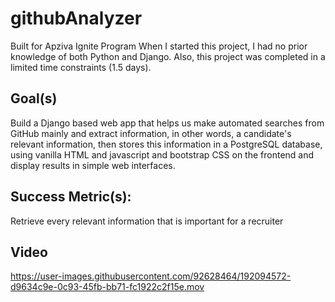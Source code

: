 # githubAnalyzer
Built for Apziva Ignite Program
When I started this project, I had no prior knowledge of both Python and Django. Also, this project was completed in a limited time constraints (1.5 days).


## Goal(s)
Build a Django based web app that helps us make automated searches from GitHub mainly and extract information, in other words, a candidate's relevant information, then stores this information in a PostgreSQL database, using vanilla HTML and javascript and bootstrap CSS on the frontend and display results in simple web interfaces.

## Success Metric(s):
Retrieve every relevant information that is important for a recruiter

## Video 
https://user-images.githubusercontent.com/92628464/192094572-d9634c9e-0c93-45fb-bb71-fc1922c2f15e.mov

